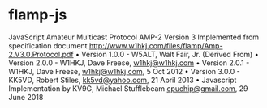 # flamp-js


JavaScript Amateur Multicast Protocol AMP-2 Version 3
Implemented from specification document
http://www.w1hkj.com/files/flamp/Amp-2.V3.0.Protocol.pdf
• Version 1.0.0 - W5ALT, Walt Fair, Jr. (Derived From)
• Version 2.0.0 - W1HKJ, Dave Freese, w1hkj@w1hkj.com
• Version 2.0.1 - W1HKJ, Dave Freese, w1hkj@w1hkj.com, 5 Oct 2012
• Version 3.0.0 - KK5VD, Robert Stiles, kk5vd@yahoo.com, 21 April 2013
• Javascript Implementation by KV9G, Michael Stufflebeam cpuchip@gmail.com, 29 June 2018